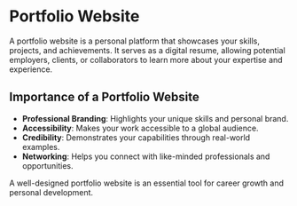 # Portfolio Website

A portfolio website is a personal platform that showcases your skills, projects, and achievements. It serves as a digital resume, allowing potential employers, clients, or collaborators to learn more about your expertise and experience.

## Importance of a Portfolio Website
- **Professional Branding**: Highlights your unique skills and personal brand.
- **Accessibility**: Makes your work accessible to a global audience.
- **Credibility**: Demonstrates your capabilities through real-world examples.
- **Networking**: Helps you connect with like-minded professionals and opportunities.

A well-designed portfolio website is an essential tool for career growth and personal development.